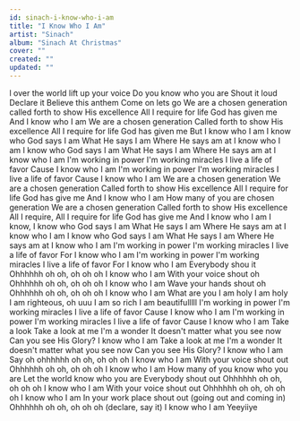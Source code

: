 ```yaml
---
id: sinach-i-know-who-i-am
title: "I Know Who I Am"
artist: "Sinach"
album: "Sinach At Christmas"
cover: ""
created: ""
updated: ""
---
```


l over the world lift up your voice
Do you know who you are
Shout it loud Declare it
Believe this anthem
Come on lets go
We are a chosen generation called forth to show His excellence
All I require for life
God has given me
And I know who I am
We are a chosen generation
Called forth to show His excellence
All I require for life
God has given me
But I know who I am
I know who God says I am
What He says I am
Where He says am at
I know who I am
I know who God says I am
What He says I am
Where He says am at
I know who I am
I'm working in power
I'm working miracles
I live a life of favor
Cause I know who I am
I'm working in power
I'm working miracles
I live a life of favor
Cause I know who I am
We are a chosen generation
We are a chosen generation
Called forth to show His excellence
All I require for life
God has give me
And I know who I am
How many of you are chosen generation
We are a chosen generation
Called forth to show His excellence
All I require, All I require for life
God has give me
And I know who I am
I know, I know who God says I am
What He says I am
Where He says am at
I know who I am
I know who God says I am
What He says I am
Where He says am at
I know who I am
I'm working in power
I'm working miracles
I live a life of favor
For I know who I am
I'm working in power
I'm working miracles
I live a life of favor
For I know who I am
Everybody shou it
Ohhhhhh oh oh, oh oh oh
I know who I am
With your voice shout oh
Ohhhhhh oh oh, oh oh oh
I know who I am
Wave your hands shout oh
Ohhhhhh oh oh, oh oh oh
I know who I am
What are you
I am holy
I am holy
I am righteous, oh uuu
I am so rich
I am beautifulllll
I'm working in power
I'm working miracles
I live a life of favor
Cause I know who I am
I'm working in power
I'm working miracles
I live a life of favor
Cause I know who I am
Take a look
Take a look at me
I'm a wonder
It doesn't matter what you see now
Can you see His Glory?
I know who I am
Take a look at me
I'm a wonder
It doesn't matter what you see now
Can you see His Glory?
I know who I am
Say oh ohhhhhh oh oh, oh oh oh
I know who I am
With your voice shout out
Ohhhhhh oh oh, oh oh oh
I know who I am
How many of you know who you are
Let the world know who you are
Everybody shout out
Ohhhhhh oh oh, oh oh oh
I know who I am
With your voice shout out
Ohhhhhh oh oh, oh oh oh
I know who I am
In your work place shout out (going out and coming in)
Ohhhhhh oh oh, oh oh oh (declare, say it)
I know who I am
Yeeyiiye
